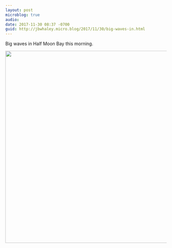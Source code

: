 ```yaml
---
layout: post
microblog: true
audio: 
date: 2017-11-30 08:37 -0700
guid: http://jbwhaley.micro.blog/2017/11/30/big-waves-in.html
---
```

Big waves in Half Moon Bay this morning.

<img src="http://www.jarrodwhaley.com/uploads/2017/f36ef4ad82.jpg" width="600" height="600" />
